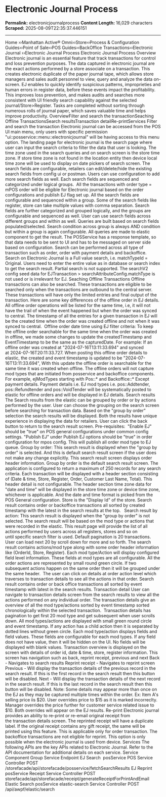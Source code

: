 # Electronic Journal Process

**Permalink:** electronicjournalprocess
**Content Length:** 16,029 characters
**Scraped:** 2025-08-09T22:35:37.446151

---

Home &rsaquo;&rsaquo;Manhattan Active® Omni&rsaquo;&rsaquo;Store&rsaquo;&rsaquo;Process & Configuration Guides&rsaquo;&rsaquo;Point of Sale&rsaquo;&rsaquo;POS Guides&rsaquo;&rsaquo;BackOffice Transactions&rsaquo;&rsaquo;Electronic Journal ››Electronic Journal Process Electronic Journal Process Overview Electronic journal is an essential feature that&nbsp;track&nbsp;transactions for control and loss prevention purposes.&nbsp;The data captured in electronic journal are the exact actions&nbsp;performed by a store associate on a transaction. This creates electronic duplicate of the paper journal tape, which allows store managers and sales audit personnel to view, query and analyze the data on-screen. EJ enables to quickly identify suspicious patterns, improprieties and human errors in register data, before these events impact the profitability. This improves loss prevention, and makes audits and searches more consistent with UI friendly search capability against the selected journal/Store&gt;Register. Tasks are completed without sorting through numerous rolls of journal paper, which saves valuable time and helps improve productivity. OverviewFilter and search&nbsp;the transactionSeaching Offline TransactionsSearch resultsTransaction detailRe-printServices Filter and search&nbsp;the transaction Electronic journal can be accessed from the POS UI main menu, only users with specific permission &quot;ui::posservice::menu::electronicjournal&quot;&nbsp;will be having access to this menu option. The landing page for electronic journal is the search page where user can input the search criteria to filter the data that user is&nbsp;looking. The time zone used in the search queries and on search screen is the store time zone. If store time zone is not found in the location entity then device local time zone will be used to display on date pickers of search screen. The search fields are configurable,&nbsp;retailers can edit/delete/hide the existing search fields from config&nbsp;ui or postman. Users can use configuration&nbsp;to add more search fields as well. Each search fields are sequenced and categorized&nbsp;under&nbsp;logical groups.&nbsp; All the transactions with order type = mPOS&nbsp;order will be eligible for Electronic journal based on the order configurations and publish EJ flag set up. All the search fields are configurable and sequenced within a group. Some of the search fields like register, store can take multiple values with comma separation. Search fields are further categorized and grouped logically, and the groups are configurable and sequenced as well. User can use search fields across different groups and within as well. Queries are built based on search fields populated/selected. Search condition&nbsp;across group is always AND condition but within a group is again configurable. All queries are made to elastic component to get the result. The POSService has a response template, so that data needs to be sent to UI and has to be messaged on server side based on configuration. Search can be performed across all type of transaction such as order, order with payment&nbsp;details and backoffice. Search on Electronic Journal is a Full value search, i.e. matchTypeId = Original. Users need to enter the entire value as in database or search index to get the search result. Partial search&nbsp;is not supported. The searchV2 config seed data for EJTransaction &gt; searchAttributeConfig.matchType is not used or is irrelevant for EJ. Seaching Offline Transactions Offline transactions&nbsp;can also be searched. These transactions are eligible to be searched only when the transactions are outbound to the central server. These transactions will have only the limited entries and final output of the transaction. Here are some key differences&nbsp;of the offline order in EJ details. All offline order operations will be listed for the same time,&nbsp;i.e, it will not have the trail of when the event happened but when the order was synced to central. The timestamp of all the entries for a given transaction in EJ will be the created time when the order was created offline and not when it was synced to central.&nbsp; Offline order date time using EJ filter criteria: To keep the offline order searchable for the same time when the order was created in offline, we made some changes to update the createdTimestamp and EventTimestamp to be the same as the capturedDate. For example: If an offline order was created at &quot;2024-07-16T13:11:33.694&quot; and synced at&nbsp;2024-07-16T20:11:33.727. When posting this offline order details to elastic, the created and event timestamp is updated to be&nbsp;&quot;2024-07-16T13:11:33.694&quot;, With this update the offline order is searchable for the same time it was created when&nbsp;offline. The offline orders will not capture mod types that are initiated from posservice and backoffice components. For example, ejModTypes starting with Pos::* and Backoffice::* Except payment details. Payment details i.e. EJ mod types i.e. pos::Addtender, pos::Refundtender and pos::VoidTender will be systematically posted to elastic for offline orders and will be displayed in EJ details. Search results The Search results from the elastic can be grouped by order or by actions performed by the user. User can choose the grouping on the search screen before searching for transaction data. Based on the &quot;group by order&quot; selection the search results will be displayed. Both the results have unique experience in displaying the data for retailers. User can click the back button to return to the search result screen. Pre-requisites:&nbsp; &quot;Enable EJ&quot; should be &quot;true&quot; on POS general configurations under common config settings. &quot;Publish EJ&quot; under Publish EJ options should be &quot;true&quot; in order configuration for mpos&nbsp;config. This will publish all order mod type to EJ queue. Group by order:&nbsp;This search result is displayed when the &quot;group by order&quot; is selected. And this is default search result screen&nbsp;if the user does not make any change explicitly. This search result screen displays order header information. Group by order is the default search result screen. The application is configured to return a maximum of 250 records for any search criteria. Each transaction will be displayed with a header section consisting of (Date & time, Store, Register, Order, Customer Last Name, Total). This header detail is not configurable. The header section time zone data for &quot;date and time&quot;&nbsp;will be displayed in the store time zone or device time zone, whichever is applicable. And the date and time format is picked from the POS General configuration. Store is the &quot;Display Id&quot; of the store. Search result contains order or backoffice&nbsp;transactions all sorted by created timestamp with the latest in the search results at the top. &nbsp; Search result by action: This search result is displayed when the &quot;group by order&quot; is not selected. The search result will be based on the mod type or actions that were recorded in the elastic. This result page will provide the list of all actions performed by users across all registers, stores and so on until&nbsp;specific&nbsp;search filter is used. Default pagination is 20 transactions. User&nbsp;can load next 20 by scroll down for more and so forth. The search result contains actions/mod type along with some order header information like (OrderId, Store, Register). Each mod type/Action will display configured field level information. These fields at mod types are all configurable. All the order actions are represented by small round green circle. If two subsequent actions happen on the same order then it will be grouped under the same header.&nbsp; The user can click on details at order action level which traverses to transaction details to see all the actions in that order. Search result contains order or back office&nbsp;transactions all sorted by event timestamp with latest in the search results. Transaction detail User can navigate to transaction details screen from the search results to view all the actions performed on any individual order. The transaction details give an overview of all the mod type/actions sorted by event timestamp sorted chronologically within the selected transaction.&nbsp; Transaction details has pagination to get first 20 mod type and get subsequent when user scrolls down. All mod types/actions are displayed with small&nbsp;green round circle and&nbsp;event timestamp. If any action has a child action then it is separated by dotted lines without green circle. Each mod type/action displays&nbsp;fields and field values. These fields are configurable for each mod types. If any field does not have value, then it will be hidden on the UI. No fields will be displayed with blank values. Transaction overview is displayed on the screen with details of order id, date & time, store, register information. This screen has navigation such as back, reprint receipt, previous and next Back - Navigates to search results Reprint receipt - Navigates to reprint screen Previous - Will display the transaction details of the previous record in the search result. If this is the first record in the search result then this button will be disabled. Next -&nbsp;Will display the transaction details of the next&nbsp;record in the search result. If this is the last record in the search result then this button will be disabled. Note: Some details may appear more than once on the EJ as they may be captured multiple times within the order. Ex: Item A&#39;s selling price iis $20. User overrides price to $15 as it is marked incorreclty. Manager overrides the price further for customer service related issue to $10. Both overrides will appear on the EJ results. Re-print Electronic journal provides an ability to re-print or re-email&nbsp;original&nbsp;receipt from the&nbsp;transaction details screen. The reprinted receipt will have a duplicate label. If the original&nbsp;receipt contains any gift receipt, the same will be printed using this feature. This is applicable only for order transaction. The backoffice transactions are not eligible for reprint. This option is only possible when the electronic journal is used from device. Services The following APIs are the key APIs related to Electronic Journal.&nbsp;Refer to the API documentation for additional details on&nbsp;each service. Service Component Group Service Endpoint EJ Search&nbsp; posService POS Service Controller POST /storefacade/api/storefacade/posservice/fetchSearchResults EJ Reprint posService Receipt Service Controller POST storefacade/api/storefacade/receipt/generateReceiptForPrintAndEmail Elastic Search posService elastic-search Service Controller POST /api/awpf/elastic/search